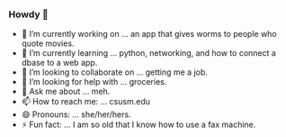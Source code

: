 ### Howdy 👋


- 🔭 I’m currently working on ... an app that gives worms to people who quote movies.
- 🌱 I’m currently learning ... python, networking, and how to connect a dbase to a web app.
- 👯 I’m looking to collaborate on ... getting me a job.
- 🤔 I’m looking for help with ... groceries.
- 💬 Ask me about ... meh.
- 📫 How to reach me: ... csusm.edu
- 😄 Pronouns: ... she/her/hers.
- ⚡ Fun fact: ... I am so old that I know how to use a fax machine.

